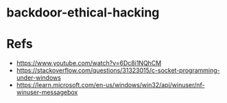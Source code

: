 # backdoor-ethical-hacking

# Refs
* https://www.youtube.com/watch?v=6Dc8i1NQhCM
* https://stackoverflow.com/questions/31323015/c-socket-programming-under-windows
* https://learn.microsoft.com/en-us/windows/win32/api/winuser/nf-winuser-messagebox
